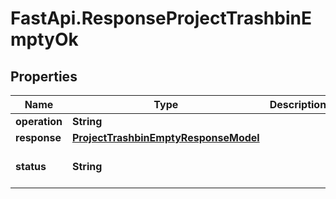 # FastApi.ResponseProjectTrashbinEmptyOk

## Properties

Name | Type | Description | Notes
------------ | ------------- | ------------- | -------------
**operation** | **String** |  | 
**response** | [**ProjectTrashbinEmptyResponseModel**](ProjectTrashbinEmptyResponseModel.md) |  | 
**status** | **String** |  | [optional] [default to &#39;OK&#39;]


